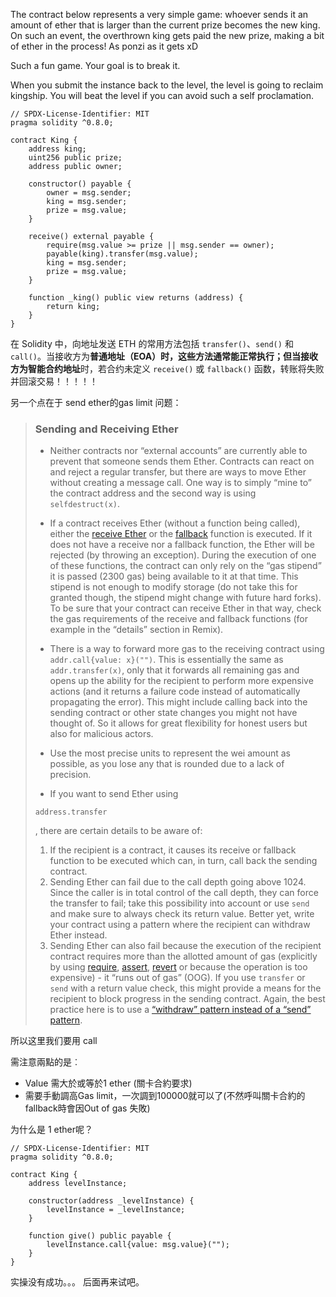 The contract below represents a very simple game: whoever sends it an amount of ether that is larger than the current prize becomes the new king. On such an event, the overthrown king gets paid the new prize, making a bit of ether in the process! As ponzi as it gets xD

Such a fun game. Your goal is to break it.

When you submit the instance back to the level, the level is going to reclaim kingship. You will beat the level if you can avoid such a self proclamation.



```solidity
// SPDX-License-Identifier: MIT
pragma solidity ^0.8.0;

contract King {
    address king;
    uint256 public prize;
    address public owner;

    constructor() payable {
        owner = msg.sender;
        king = msg.sender;
        prize = msg.value;
    }

    receive() external payable {
        require(msg.value >= prize || msg.sender == owner);
        payable(king).transfer(msg.value);
        king = msg.sender;
        prize = msg.value;
    }

    function _king() public view returns (address) {
        return king;
    }
}
```





在 Solidity 中，向地址发送 ETH 的常用方法包括 `transfer()`、`send()` 和 `call()`。当接收方为**普通地址（EOA）时，这些方法通常能正常执行；但当接收方为智能合约地址**时，若合约未定义 `receive()` 或 `fallback()` 函数，转账将失败并回滚交易！！！！！



另一个点在于 send ether的gas limit 问题：

>### Sending and Receiving Ether
>
>- Neither contracts nor “external accounts” are currently able to prevent that someone sends them Ether. Contracts can react on and reject a regular transfer, but there are ways to move Ether without creating a message call. One way is to simply “mine to” the contract address and the second way is using `selfdestruct(x)`.
>
>- If a contract receives Ether (without a function being called), either the [receive Ether](https://docs.soliditylang.org/en/v0.8.1/contracts.html#receive-ether-function) or the [fallback](https://docs.soliditylang.org/en/v0.8.1/contracts.html#fallback-function) function is executed. If it does not have a receive nor a fallback function, the Ether will be rejected (by throwing an exception). During the execution of one of these functions, the contract can only rely on the “gas stipend” it is passed (2300 gas) being available to it at that time. This stipend is not enough to modify storage (do not take this for granted though, the stipend might change with future hard forks). To be sure that your contract can receive Ether in that way, check the gas requirements of the receive and fallback functions (for example in the “details” section in Remix).
>
>- There is a way to forward more gas to the receiving contract using `addr.call{value: x}("")`. This is essentially the same as `addr.transfer(x)`, only that it forwards all remaining gas and opens up the ability for the recipient to perform more expensive actions (and it returns a failure code instead of automatically propagating the error). This might include calling back into the sending contract or other state changes you might not have thought of. So it allows for great flexibility for honest users but also for malicious actors.
>
>- Use the most precise units to represent the wei amount as possible, as you lose any that is rounded due to a lack of precision.
>
>- If you want to send Ether using
>
>   
>
>  ```
>  address.transfer
>  ```
>
>  , there are certain details to be aware of:
>
>  1. If the recipient is a contract, it causes its receive or fallback function to be executed which can, in turn, call back the sending contract.
>  2. Sending Ether can fail due to the call depth going above 1024. Since the caller is in total control of the call depth, they can force the transfer to fail; take this possibility into account or use `send` and make sure to always check its return value. Better yet, write your contract using a pattern where the recipient can withdraw Ether instead.
>  3. Sending Ether can also fail because the execution of the recipient contract requires more than the allotted amount of gas (explicitly by using [require](https://docs.soliditylang.org/en/v0.8.1/control-structures.html#assert-and-require), [assert](https://docs.soliditylang.org/en/v0.8.1/control-structures.html#assert-and-require), [revert](https://docs.soliditylang.org/en/v0.8.1/control-structures.html#assert-and-require) or because the operation is too expensive) - it “runs out of gas” (OOG). If you use `transfer` or `send` with a return value check, this might provide a means for the recipient to block progress in the sending contract. Again, the best practice here is to use a [“withdraw” pattern instead of a “send” pattern](https://docs.soliditylang.org/en/v0.8.1/common-patterns.html#withdrawal-pattern).

所以这里我们要用  call

需注意兩點的是︰

- Value 需大於或等於1 ether (關卡合約要求)
- 需要手動調高Gas limit，一次調到100000就可以了(不然呼叫關卡合約的fallback時會因Out of gas 失敗)

为什么是 1 ether呢？

```solidity
// SPDX-License-Identifier: MIT
pragma solidity ^0.8.0;

contract King {
    address levelInstance;

    constructor(address _levelInstance) {
        levelInstance = _levelInstance;
    }

    function give() public payable {
        levelInstance.call{value: msg.value}("");
    }
}
```



实操没有成功。。。 后面再来试吧。
